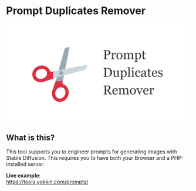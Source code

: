 # Prompt Duplicates Remover

<img src="src/img/ogp@2x.png" alt="Prompt Duplicates Remover"/>

## What is this?

This tool supports you to engineer prompts for generating images with Stable Diffusion. This requires you to have both your Browser and a PHP-installed server.

**Live example**:  
<https://tools.yokkin.com/prompts/>

